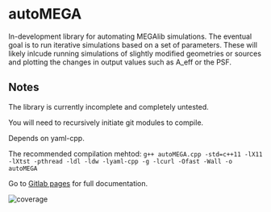 # autoMEGA

In-development library for automating MEGAlib simulations. The eventual goal is to run iterative simulations based on a set of parameters. These will likely inlcude
running simulations of slightly modified geometries or sources and plotting the changes in output values such as A_eff or the PSF.

## Notes

The library is currently incomplete and completely untested.

You will need to recursively initiate git modules to compile.

Depends on yaml-cpp.

The recommended compilation mehtod: `g++ autoMEGA.cpp -std=c++11 -lX11 -lXtst -pthread -ldl -ldw -lyaml-cpp -g -lcurl -Ofast -Wall -o autoMEGA`

Go to [Gitlab pages](https://cbray.gitlab.io/autoMEGA/autoMEGA_8cpp.html) for full documentation.

![coverage](https://gitlab.com/cbray/autoMEGA/badges/master/build.svg)

